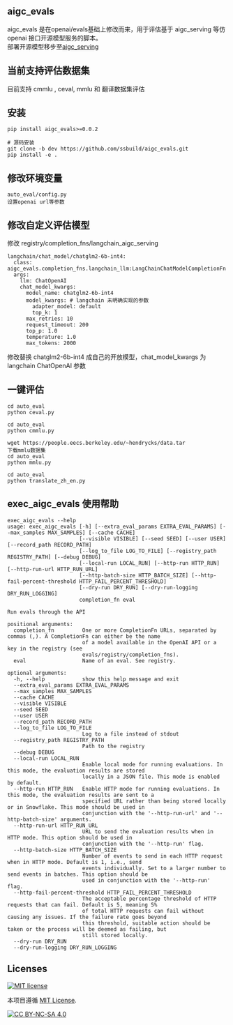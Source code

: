 ## aigc_evals

 aigc_evals 是在openai/evals基础上修改而来，用于评估基于 aigc_serving 等仿openai 接口开源模型服务的脚本。<br />
部署开源模型移步至[aigc_serving](https://github.com/ssbuild/aigc_serving) 


## 当前支持评估数据集
目前支持 cmmlu , ceval,  mmlu 和 翻译数据集评估


## 安装

```commandline
pip install aigc_evals>=0.0.2

# 源码安装
git clone -b dev https://github.com/ssbuild/aigc_evals.git
pip install -e .
```
## 修改环境变量

```commandline
auto_eval/config.py
设置openai url等参数

```

## 修改自定义评估模型

修改 registry/completion_fns/langchain_aigc_serving

```text
langchain/chat_model/chatglm2-6b-int4:
  class: aigc_evals.completion_fns.langchain_llm:LangChainChatModelCompletionFn
  args:
    llm: ChatOpenAI
    chat_model_kwargs:
      model_name: chatglm2-6b-int4
      model_kwargs: # langchain 未明确实现的参数
        adapter_model: default
        top_k: 1
      max_retries: 10
      request_timeout: 200
      top_p: 1.0
      temperature: 1.0
      max_tokens: 2000
```

修改替换 chatglm2-6b-int4 成自己的开放模型，chat_model_kwargs 为 langchain ChatOpenAI 参数


## 一键评估
```commandline
cd auto_eval
python ceval.py
```

```commandline
cd auto_eval
python cmmlu.py
```

```commandline
wget https://people.eecs.berkeley.edu/~hendrycks/data.tar
下载mmlu数据集
cd auto_eval
python mmlu.py
```

```commandline
cd auto_eval
python translate_zh_en.py
```

## exec_aigc_evals 使用帮助

```text
exec_aigc_evals --help
usage: exec_aigc_evals [-h] [--extra_eval_params EXTRA_EVAL_PARAMS] [--max_samples MAX_SAMPLES] [--cache CACHE]
                       [--visible VISIBLE] [--seed SEED] [--user USER] [--record_path RECORD_PATH]
                       [--log_to_file LOG_TO_FILE] [--registry_path REGISTRY_PATH] [--debug DEBUG]
                       [--local-run LOCAL_RUN] [--http-run HTTP_RUN] [--http-run-url HTTP_RUN_URL]
                       [--http-batch-size HTTP_BATCH_SIZE] [--http-fail-percent-threshold HTTP_FAIL_PERCENT_THRESHOLD]
                       [--dry-run DRY_RUN] [--dry-run-logging DRY_RUN_LOGGING]
                       completion_fn eval

Run evals through the API

positional arguments:
  completion_fn         One or more CompletionFn URLs, separated by commas (,). A CompletionFn can either be the name
                        of a model available in the OpenAI API or a key in the registry (see
                        evals/registry/completion_fns).
  eval                  Name of an eval. See registry.

optional arguments:
  -h, --help            show this help message and exit
  --extra_eval_params EXTRA_EVAL_PARAMS
  --max_samples MAX_SAMPLES
  --cache CACHE
  --visible VISIBLE
  --seed SEED
  --user USER
  --record_path RECORD_PATH
  --log_to_file LOG_TO_FILE
                        Log to a file instead of stdout
  --registry_path REGISTRY_PATH
                        Path to the registry
  --debug DEBUG
  --local-run LOCAL_RUN
                        Enable local mode for running evaluations. In this mode, the evaluation results are stored
                        locally in a JSON file. This mode is enabled by default.
  --http-run HTTP_RUN   Enable HTTP mode for running evaluations. In this mode, the evaluation results are sent to a
                        specified URL rather than being stored locally or in Snowflake. This mode should be used in
                        conjunction with the '--http-run-url' and '--http-batch-size' arguments.
  --http-run-url HTTP_RUN_URL
                        URL to send the evaluation results when in HTTP mode. This option should be used in
                        conjunction with the '--http-run' flag.
  --http-batch-size HTTP_BATCH_SIZE
                        Number of events to send in each HTTP request when in HTTP mode. Default is 1, i.e., send
                        events individually. Set to a larger number to send events in batches. This option should be
                        used in conjunction with the '--http-run' flag.
  --http-fail-percent-threshold HTTP_FAIL_PERCENT_THRESHOLD
                        The acceptable percentage threshold of HTTP requests that can fail. Default is 5, meaning 5%
                        of total HTTP requests can fail without causing any issues. If the failure rate goes beyond
                        this threshold, suitable action should be taken or the process will be deemed as failing, but
                        still stored locally.
  --dry-run DRY_RUN
  --dry-run-logging DRY_RUN_LOGGING

```


## Licenses

[![MIT license](https://img.shields.io/badge/License-MIT-blue.svg)](https://lbesson.mit-license.org/)

本项目遵循 [MIT License](https://lbesson.mit-license.org/).

[![CC BY-NC-SA 4.0](https://img.shields.io/badge/License-CC%20BY--NC--SA%204.0-lightgrey.svg)](http://creativecommons.org/licenses/by-nc-sa/4.0/)

